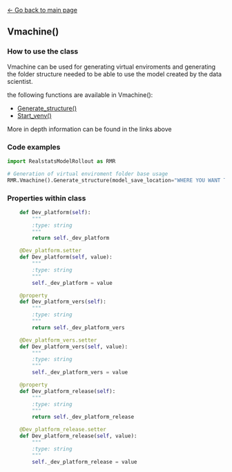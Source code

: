 [<- Go back to main page](https://bharkema.github.io/RealstatsModelRollout/)

## Vmachine()

### How to use the class
Vmachine can be used for generating virtual enviroments and generating the folder structure needed to be able to use the model created by the data scientist.

the following functions are available in Vmachine():
* [Generate_structure()](https://bharkema.github.io/RealstatsModelRollout/functions/generate_structure_rework)
* [Start_venv()](https://bharkema.github.io/RealstatsModelRollout/functions/start_venv)

More in depth information can be found in the links above

### Code examples
``` python
import RealstatsModelRollout as RMR

# Generation of virtual enviroment folder base usage
RMR.Vmachine().Generate_structure(model_save_location="WHERE YOU WANT TO SAVE", model_name="MODEL NAME", model_current_location="PATH OF WHERE PROJECT IS")

```


### Properties within class
``` python
    def Dev_platform(self):
        """
        :type: string
        """
        return self._dev_platform

    @Dev_platform.setter
    def Dev_platform(self, value):
        """
        :type: string
        """
        self._dev_platform = value

    @property
    def Dev_platform_vers(self):
        """
        :type: string
        """
        return self._dev_platform_vers

    @Dev_platform_vers.setter
    def Dev_platform_vers(self, value):
        """
        :type: string
        """
        self._dev_platform_vers = value

    @property
    def Dev_platform_release(self):
        """
        :type: string
        """
        return self._dev_platform_release

    @Dev_platform_release.setter
    def Dev_platform_release(self, value):
        """
        :type: string
        """
        self._dev_platform_release = value
```